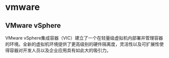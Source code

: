 # vmware


## VMware vSphere
VMware vSphere集成容器（VIC）建立了一个在轻量级虚拟机内部署并管理容器的环境。全新的虚拟机环境提供了更高级别的硬件隔离度，灵活性以及可扩展性使得容器对开发人员以及企业应用具有如此大的吸引力。 

